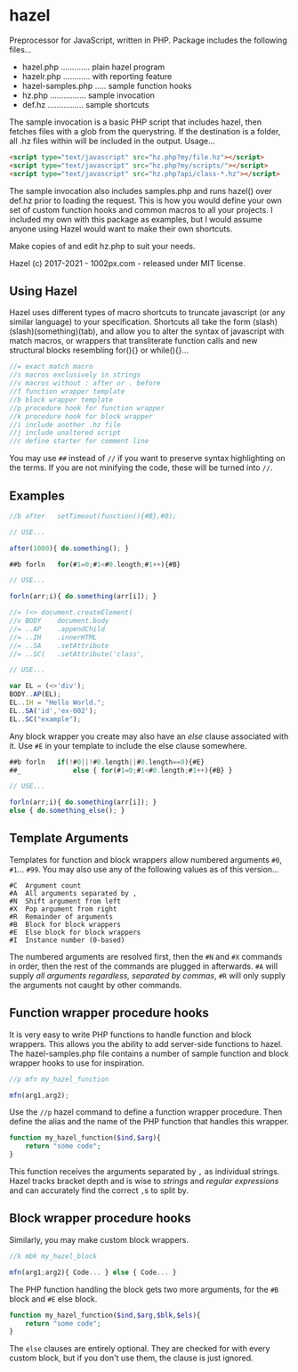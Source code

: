 # hazel
Preprocessor for JavaScript, written in PHP.
Package includes the following files...

* hazel.php ............. plain hazel program
* hazelr.php ............ with reporting feature
* hazel-samples.php ..... sample function hooks
* hz.php ................ sample invocation
* def.hz ................ sample shortcuts

The sample invocation is a basic PHP script that includes
hazel, then fetches files with a glob from the querystring.
If the destination is a folder, all .hz files within will be 
included in the output. Usage...

```html
<script type="text/javascript" src="hz.php?my/file.hz"></script>
<script type="text/javascript" src="hz.php?my/scripts/"></script>
<script type="text/javascript" src="hz.php?api/class-*.hz"></script>
```

The sample invocation also includes samples.php and runs
hazel() over def.hz prior to loading the request. This is
how you would define your own set of custom function hooks
and common macros to all your projects. I included my own
with this package as examples, but I would assume anyone 
using Hazel would want to make their own shortcuts.

Make copies of and edit hz.php to suit your needs.

Hazel (c) 2017-2021 - 1002px.com - released under MIT license.

## Using Hazel

Hazel uses different types of macro shortcuts to truncate
javascript (or any similar language) to your specification.
Shortcuts all take the form (slash)(slash)(something)(tab),
and allow you to alter the syntax of javascript with match
macros, or wrappers that transliterate function calls and 
new structural blocks resembling for(){} or while(){}...

```javascript
//=	exact match macro
//s	macros exclusively in strings
//v	macros without : after or . before
//f	function wrapper template
//b	block wrapper template
//p	procedure hook for function wrapper
//k	procedure hook for block wrapper
//i	include another .hz file
//j	include unaltered script
//c	define starter for comment line
```

You may use `##` instead of `//` if you want to preserve 
syntax highlighting on the terms. If you are not minifying
the code, these will be turned into `//`.

## Examples

```javascript
//b	after	setTimeout(function(){#B},#0);

// USE...

after(1000){ do.something(); }
```

```javascript
##b	forln	for(#1=0;#1<#0.length;#1++){#B}

// USE...

forln(arr;i){ do.something(arr[i]); }
```

```javascript
//=	(<>	document.createElement(
//v	BODY	document.body
//=	..AP	.appendChild
//=	..IH	.innerHTML
//=	..SA	.setAttribute
//=	..SC(	.setAttribute('class',

// USE...

var EL = (<>'div');
BODY..AP(EL);
EL..IH = "Hello World.";
EL..SA('id','ex-002');
EL..SC("example");
```

Any block wrapper you create may also have an _else_ 
clause associated with it. Use `#E` in your template
to include the else clause somewhere.

```javascript
##b	forln	if(!#0||!#0.length||#0.length==0){#E}
##_             else { for(#1=0;#1<#0.length;#1++){#B} }

// USE...

forln(arr;i){ do.something(arr[i]); }
else { do.something_else(); }
```

## Template Arguments

Templates for function and block wrappers allow
numbered arguments `#0`, `#1`... `#99`. You may 
also use any of the following values as of this 
version...

```
#C	Argument count
#A	All arguments separated by ,
#N	Shift argument from left
#X	Pop argument from right
#R	Remainder of arguments
#B	Block for block wrappers
#E	Else block for block wrappers
#I	Instance number (0-based)
```

The numbered arguments are resolved first, then
the `#N` and `#X` commands in order, then the 
rest of the commands are plugged in afterwards.
`#A` will supply _all arguments regardless, 
separated by commas_, `#R` will only supply the
arguments not caught by other commands.

## Function wrapper procedure hooks

It is very easy to write PHP functions to handle 
function and block wrappers. This allows you the
ability to add server-side functions to hazel.
The hazel-samples.php file contains a number of
sample function and block wrapper hooks to use 
for inspiration.

```javascript
//p	mfn	my_hazel_function

mfn(arg1,arg2);
```

Use the `//p` hazel command to define a function
wrapper procedure. Then define the alias and the
name of the PHP function that handles this wrapper.

```php
function my_hazel_function($ind,$arg){
	return "some code";
}
```

This function receives the arguments separated by `,`
as individual strings. Hazel tracks bracket depth and
is wise to _strings_ and _regular expressions_ and can
accurately find the correct `,`s to split by.

## Block wrapper procedure hooks

Similarly, you may make custom block wrappers.

```javascript
//k	mbk	my_hazel_block

mfn(arg1;arg2){ Code... } else { Code... }
```

The PHP function handling the block gets two more 
arguments, for the `#B` block and `#E` else block.

```php
function my_hazel_function($ind,$arg,$blk,$els){
	return "some code";
}
```

The `else` clauses are entirely optional. They are
checked for with every custom block, but if you don't
use them, the clause is just ignored.
